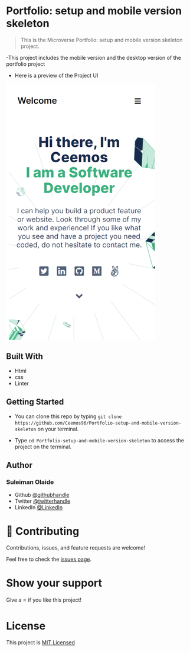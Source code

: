 # Portfolio: setup and mobile version skeleton

> This is the Microverse Portfolio: setup and mobile version skeleton project.

-This project includes the mobile version and the desktop version of the portfolio project

- Here is a preview of the Project UI

![alt text](https://raw.githubusercontent.com/Ceemos96/Portfolio-setup-and-mobile-version-skeleton/6055b96f2387199bac5fc5c809d5c61c0546cc35/images/UI-sreenshot.png)


## Built With

- Html
- css
- Linter


## Getting Started

- You can clone this repo by typing `git clone https://github.com/Ceemos96/Portfolio-setup-and-mobile-version-skeleton` on your terminal.

- Type `cd Portfolio-setup-and-mobile-version-skeleton` to access the project on the terminal.

## Author
### **Suleiman Olaide**

- Github [@githubhandle](https://github.com/ceemos96)
- Twitter [@twitterhandle](https://twitter.com/ceemos_dev)
- LinkedIn [@LinkedIn](https://www.linkedin.com/in/suleiman-olaide-97689b154/)

# 🤝 Contributing

Contributions, issues, and feature requests are welcome!

Feel free to check the [issues page](https://github.com/Ceemos96/Portfolio-setup-and-mobile-version-skeleton/issues).

# Show your support

Give a ⭐️ if you like this project!

# License
This project is [MIT Licensed](https://github.com/Ceemos96/Portfolio-setup-and-mobile-version-skeleton/blob/main/LICENSE)
